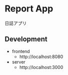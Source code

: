 # Report App
日誌アプリ

## Development
- frontend
    - http://localhost:8080
- server
    - http://localhost:3000